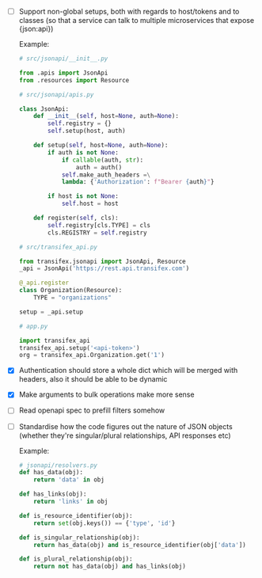 - [ ] Support non-global setups, both with regards to host/tokens and to
  classes (so that a service can talk to multiple microservices that expose
  {json:api})

  Example:

  ```python
  # src/jsonapi/__init__.py

  from .apis import JsonApi
  from .resources import Resource
  ```

  ```python
  # src/jsonapi/apis.py

  class JsonApi:
      def __init__(self, host=None, auth=None):
          self.registry = {}
          self.setup(host, auth)

      def setup(self, host=None, auth=None):
          if auth is not None:
              if callable(auth, str):
                  auth = auth()
              self.make_auth_headers =\
              lambda: {'Authorization': f"Bearer {auth}"}

          if host is not None:
              self.host = host

      def register(self, cls):
          self.registry[cls.TYPE] = cls
          cls.REGISTRY = self.registry
  ```

  ```python
  # src/transifex_api.py

  from transifex.jsonapi import JsonApi, Resource
  _api = JsonApi('https://rest.api.transifex.com')

  @_api.register
  class Organization(Resource):
      TYPE = "organizations"

  setup = _api.setup
  ```

  ```python
  # app.py

  import transifex_api
  transifex_api.setup('<api-token>')
  org = transifex_api.Organization.get('1')
  ```

- [x] Authentication should store a whole dict which will be merged with
  headers, also it should be able to be dynamic

- [x] Make arguments to bulk operations make more sense

- [ ] Read openapi spec to prefill filters somehow

- [ ] Standardise how the code figures out the nature of JSON objects (whether
  they're singular/plural relationships, API responses etc)

  Example:

  ```python
  # jsonapi/resolvers.py
  def has_data(obj):
      return 'data' in obj

  def has_links(obj):
      return 'links' in obj

  def is_resource_identifier(obj):
      return set(obj.keys()) == {'type', 'id'}

  def is_singular_relationship(obj):
      return has_data(obj) and is_resource_identifier(obj['data'])

  def is_plural_relationship(obj):
      return not has_data(obj) and has_links(obj)
  ```
